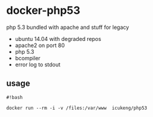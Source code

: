 # docker-php53
php 5.3 bundled with apache and stuff for legacy


* ubuntu 14.04 with degraded repos
* apache2 on port 80
* php 5.3
* bcompiler
* error log to stdout

## usage ##


```
#!bash

docker run --rm -i -v /files:/var/www  icukeng/php53
```
